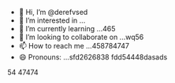 - 👋 Hi, I’m @derefvsed
- 👀 I’m interested in ...
- 🌱 I’m currently learning ...465
- 💞️ I’m looking to collaborate on ...wq56
- 📫 How to reach me ...458784747
- 😄 Pronouns: ...sfd2626838
fdd54448dasads
<!---uoui132qw4gjlkjilxbz45sdf
derefvsed/derefvsed is a ✨ special ✨ repository because its `README.md` (this file) appears on your GitHub profile.dfhwer
You can click the Preview link to take a look at your changes.xcv23
--->
54
47474
